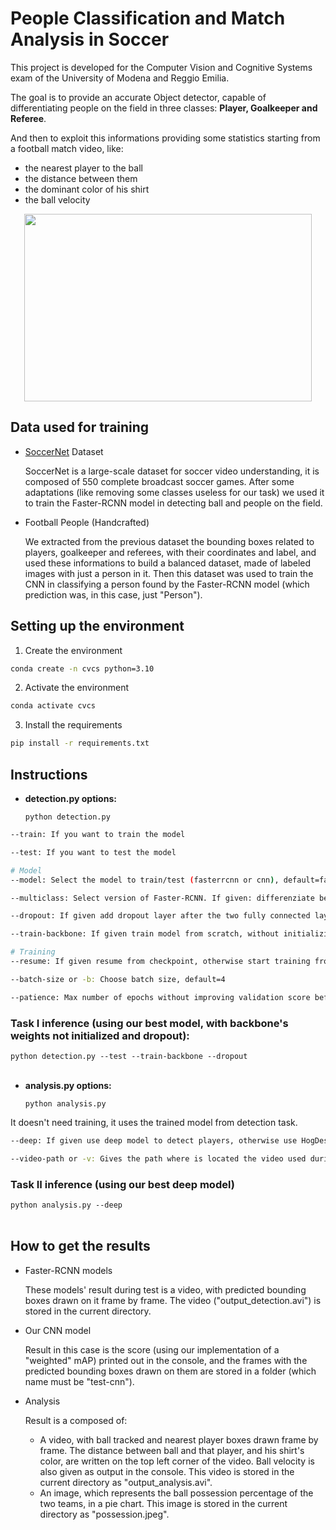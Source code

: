 # People Classification and Match Analysis in Soccer
This project is developed for the Computer Vision and Cognitive Systems exam of the University of Modena and Reggio Emilia.

The goal is to provide an accurate Object detector, capable of differentiating people on the field in three classes: **Player, Goalkeeper and Referee**.

And then to exploit this informations providing some statistics starting from a football match video, like:
* the nearest player to the ball
* the distance between them
* the dominant color of his shirt
* the ball velocity

<p align="center">
  <img width="460" height="300" src="https://github.com/chiara-cap/SoccerNet/assets/62024453/0ae859c4-fc65-47b4-8c86-f3732a89e742">
</p>

## Data used for training
* [SoccerNet](https://www.soccer-net.org/) Dataset

  SoccerNet is a large-scale dataset for soccer video understanding, it is composed of 550 complete broadcast soccer games.
After some adaptations (like removing some classes useless for our task) we used it to train the Faster-RCNN model in detecting ball and people on the field.
* Football People (Handcrafted)

  We extracted from the previous dataset the bounding boxes related to players, goalkeeper and referees, with their coordinates and label, and used these informations to build a balanced dataset, made of labeled images with just a person in it.
Then this dataset was used to train the CNN in classifying a person found by the Faster-RCNN model (which prediction was, in this case, just "Person").

## Setting up the environment
1. Create the environment
```bash
conda create -n cvcs python=3.10
```
2. Activate the environment
```bash
conda activate cvcs
```
3. Install the requirements
```bash
pip install -r requirements.txt
```

## Instructions
* **detection.py options:**
  
  `python detection.py`
```bash
--train: If you want to train the model

--test: If you want to test the model

# Model
--model: Select the model to train/test (fasterrcnn or cnn), default=fastercnn

--multiclass: Select version of Faster-RCNN. If given: differenziate between class people: Player, Goalkeeper, Referee); otherwise predict just Person as class, default=False

--dropout: If given add dropout layer after the two fully connected layer at the end of Fater-RCNN, default=False

--train-backbone: If given train model from scratch, without initializing backbone with default weights (trained on IMAGENET1K_V1), default=False

# Training
--resume: If given resume from checkpoint, otherwise start training from epoch 1, default=False

--batch-size or -b: Choose batch size, default=4

--patience: Max number of epochs without improving validation score before early stopping, default=20
```
### **Task I inference** (using our best model, with backbone's weights not initialized and dropout):

  `python detection.py --test --train-backbone --dropout`
<br><br>
* **analysis.py options:**

    `python analysis.py`

It doesn't need training, it uses the trained model from detection task.
```bash
--deep: If given use deep model to detect players, otherwise use HogDescriptor, default=False

--video-path or -v: Gives the path where is located the video used during the test, default="test.mp4" is in the current directory
```
### **Task II inference** (using our best deep model)

  `python analysis.py --deep`
<br><br>
## How to get the results
* Faster-RCNN models
  
  These models' result during test is a video, with predicted bounding boxes drawn on it frame by frame. The video ("output_detection.avi") is stored in the current directory.

* Our CNN model

  Result in this case is the score (using our implementation of a "weighted" mAP) printed out in the console, and the frames with the predicted bounding boxes drawn on them are stored in a folder (which name must be "test-cnn").

* Analysis

  Result is a composed of:

  - A video, with ball tracked and nearest player boxes drawn frame by frame. The distance between ball and that player, and his shirt's color, are written on the top left corner of the video. Ball velocity is also given as output in the console.
This video is stored in the current directory as "output_analysis.avi".
  - An image, which represents the ball possession percentage of the two teams, in a pie chart. This image is stored in the current directory as "possession.jpeg".

